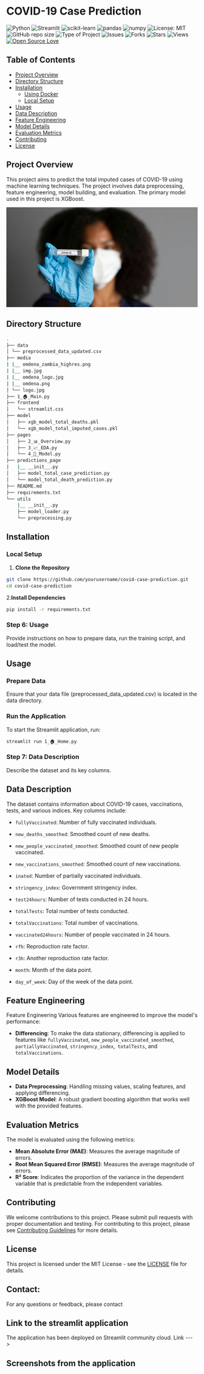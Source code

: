 # COVID-19 Case Prediction

![Python](https://img.shields.io/badge/Python-3.9-blue.svg?style=flat&logo=python)
![Streamlit](https://img.shields.io/badge/Streamlit-0.84.0-brightgreen.svg?style=flat&logo=streamlit)
![scikit-learn](https://img.shields.io/badge/scikit--learn-1.0.2-orange.svg?style=flat&logo=scikit-learn)
![pandas](https://img.shields.io/badge/pandas-1.4.2-red.svg?style=flat&logo=pandas)
![numpy](https://img.shields.io/badge/numpy-1.22.3-lightblue.svg?style=flat&logo=numpy)
![License: MIT](https://img.shields.io/badge/License-MIT-green.svg?style=flat&logo=open-source-initiative)
![GitHub repo size](https://img.shields.io/github/repo-size/yourusername/covid-case-prediction?color=blue&logo=github)
![Type of Project](https://img.shields.io/badge/Type%20of%20Project-Machine%20Learning-orange?style=flat)
![Issues](https://img.shields.io/github/issues/yourusername/covid-case-prediction)
![Forks](https://img.shields.io/github/forks/yourusername/covid-case-prediction)
![Stars](https://img.shields.io/github/stars/yourusername/covid-case-prediction)
![Views](https://views.whatilearened.today/views/github/yourusername/covid-case-prediction.svg)
[![Open Source Love](https://badges.frapsoft.com/os/v1/open-source.svg?v=103)](https://github.com/ellerbrock/open-source-badges/)

## Table of Contents

- [Project Overview](#project-overview)
- [Directory Structure](#directory-structure)
- [Installation](#installation)
  - [Using Docker](#using-docker)
  - [Local Setup](#local-setup)
- [Usage](#usage)
- [Data Description](#data-description)
- [Feature Engineering](#feature-engineering)
- [Model Details](#model-details)
- [Evaluation Metrics](#evaluation-metrics)
- [Contributing](#contributing)
- [License](#license)

## Project Overview

This project aims to predict the total imputed cases of COVID-19 using machine learning techniques. The project involves data preprocessing, feature engineering, model building, and evaluation. The primary model used in this project is XGBoost.

![COVID-19](./media/img.jpg)


## Directory Structure
```sh
.
├── data
│ └── preprocessed_data_updated.csv
├── media
| |__ omdena_zambia_highres.png
| |__ img.jpg
| |__ omdena_logo.jpg
| |__ omdena.png
│ └── logo.jpg
├── 1_🏠_Main.py
├── frontend
│   └── streamlit.css
├── model
│   ├── xgb_model_total_deaths.pkl
│   └── xgb_model_total_imputed_cases.pkl
├── pages
│   ├── 2_📊_Overview.py
│   ├── 3_📈_EDA.py
│   └── 4_🤖_Model.py
├── predictions_page
|   |__ __init__.py
│   ├── model_total_case_prediction.py
│   └── model_total_death_prediction.py
├── README.md
├── requirements.txt
└── utils
    |__ __init__.py
    ├── model_loader.py
    └── preprocessing.py


```


## Installation

 ### Local Setup

1. **Clone the Repository**

  ```sh
git clone https://github.com/yourusername/covid-case-prediction.git
cd covid-case-prediction

  ```

2.**Install Dependencies**

  ```sh
pip install -r requirements.txt
  ```


### Step 6: Usage

Provide instructions on how to prepare data, run the training script, and load/test the model.


## Usage

### Prepare Data

Ensure that your data file (preprocessed_data_updated.csv) is located in the data directory.


### Run the Application
To start the Streamlit application, run:

```sh
streamlit run 1_🏠_Home.py
```


### Step 7: Data Description

Describe the dataset and its key columns.

## Data Description

The dataset contains information about COVID-19 cases, vaccinations, tests, and various indices. Key columns include:

- `fullyVaccinated`: Number of fully vaccinated individuals.

- `new_deaths_smoothed`: Smoothed count of new deaths.

-  `new_people_vaccinated_smoothed`: Smoothed count of new people vaccinated.

- `new_vaccinations_smoothed`: Smoothed count of new vaccinations.
- `inated`: Number of partially vaccinated individuals.

- `stringency_index`: Government stringency index.
- `test24hours`: Number of tests conducted in 24 hours.
- `totalTests`: Total number of tests conducted.
- `totalVaccinations`: Total number of vaccinations.
- `vaccinated24hours`: Number of people vaccinated in 24 hours.
- `rfh`: Reproduction rate factor.
- `r3h`: Another reproduction rate factor.
- `month`: Month of the data point.
- `day_of_week`: Day of the week of the data point.



## Feature Engineering
Feature Engineering
Various features are engineered to improve the model's performance:

- **Differencing**: To make the data stationary, differencing is applied to features like `fullyVaccinated`, `new_people_vaccinated_smoothed`, `partiallyVaccinated`, `stringency_index`,` totalTests`, and `totalVaccinations`.

## Model Details
- **Data Preprocessing**: Handling missing values, scaling features, and applying differencing.
- **XGBoost Model**: A robust gradient boosting algorithm that works well with the provided features.

## Evaluation Metrics

The model is evaluated using the following metrics:
- **Mean Absolute Error (MAE)**: Measures the average magnitude of errors.
- **Root Mean Squared Error (RMSE)**: Measures the average magnitude of errors.
- **R² Score**: Indicates the proportion of the variance in the dependent variable that is predictable from the independent variables.


## Contributing

We welcome contributions to this project. Please submit pull requests with proper documentation and testing. For contributing to this project, please see [Contributing Guidelines](CONTRIBUTING.md) for more details.


## License

This project is licensed under the MIT License - see the  [LICENSE](LICENSE) file for details.

## Contact:
For any questions or feedback, please contact

## Link to the streamlit application
The application has been deployed on Streamlit community cloud. Link --->

## Screenshots from the application
